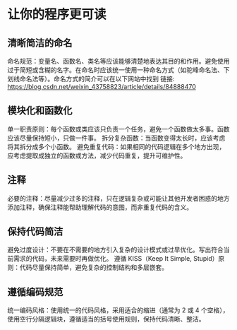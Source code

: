 # 让你的程序更可读

## 清晰简洁的命名
命名规范：变量名、函数名、类名等应该能够清楚地表达其目的和作用。避免使用过于简短或含糊的名字。在命名时应该统一使用一种命名方式（如驼峰命名法、下划线命名法等）。命名方式的简介可以在以下网站中找到
链接: https://blog.csdn.net/weixin_43758823/article/details/84888470
## 模块化和函数化
单一职责原则：每个函数或类应该只负责一个任务，避免一个函数做太多事。函数应该尽量保持短小，只做一件事。
拆分复杂函数：当函数变得太长时，应该考虑将其拆分成多个小函数。
避免重复代码：如果相同的代码逻辑在多个地方出现，应考虑提取成独立的函数或方法，减少代码重复，提升可维护性。
## 注释
必要的注释：尽量减少过多的注释，只在逻辑复杂或可能让其他开发者困惑的地方添加注释，确保注释能帮助理解代码的意图，而非重复代码的含义。
## 保持代码简洁
避免过度设计：不要在不需要的地方引入复杂的设计模式或过早优化。写出符合当前需求的代码，未来需要时再做优化。
遵循 KISS（Keep It Simple, Stupid）原则：代码尽量保持简单，避免复杂的控制结构和多层嵌套。
## 遵循编码规范
统一编码风格：使用统一的代码风格，采用适合的缩进（通常为 2 或 4 个空格），使用空行分隔逻辑块，遵循适当的括号使用规则，保持代码清晰、整洁。
